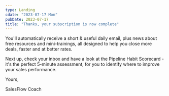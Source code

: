 ```yaml
---
type: Landing
cdate: "2023-07-17 Mon"
pubDate: 2023-07-17
title: "Thanks, your subscription is now complete"
---
```


You'll automatically receive a short & useful daily email, plus news about free resources and mini-trainings, all designed to help you close more deals, faster and at better rates.

Next up, check your inbox and have a look at the Pipeline Habit Scorecard - it's the perfect 5-minute assessment, for you to identify where to improve your sales performance. 

Yours,

SalesFlow Coach
